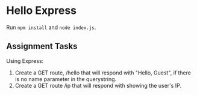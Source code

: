 # Hello Express

Run `npm install` and `node index.js`.

## Assignment Tasks

Using Express:

1. Create a GET route, /hello that will respond with "Hello, Guest", if there is no name parameter in the querystring. 
2. Create a GET route /ip that will respond with showing the user's IP.
